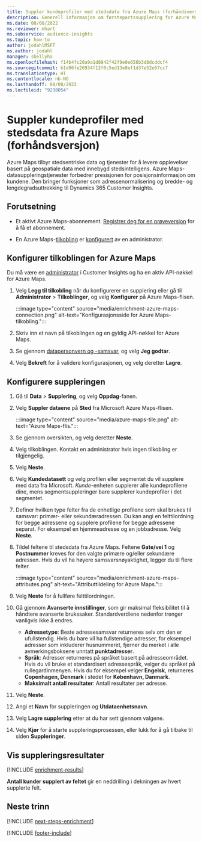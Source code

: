 ```yaml
---
title: Suppler kundeprofiler med stedsdata fra Azure Maps (forhåndsversjon)
description: Generell informasjon om førstepartssupplering for Azure Maps.
ms.date: 08/08/2022
ms.reviewer: mhart
ms.subservice: audience-insights
ms.topic: how-to
author: jodahlMSFT
ms.author: jodahl
manager: shellyha
ms.openlocfilehash: f14b4fc20a9a1d8842f42f9e0e656b3d8dcddcf4
ms.sourcegitcommit: b1d06fe26934f12f0c5ed13e8ef1d37e52e67cc7
ms.translationtype: HT
ms.contentlocale: nb-NO
ms.lasthandoff: 08/08/2022
ms.locfileid: "9238054"
---
```

# <a name="enrich-customer-profiles-with-location-data-from-azure-maps-preview"></a>Suppler kundeprofiler med stedsdata fra Azure Maps (forhåndsversjon)

Azure Maps tilbyr stedsentriske data og tjenester for å levere opplevelser basert på geospatiale data med innebygd stedsintelligens. Azure Maps-datasuppleringstjenester forbedrer presisjonen for posisjonsinformasjon om kundene. Den bringer funksjoner som adressenormalisering og bredde- og lengdegradsuttrekking til Dynamics 365 Customer Insights.

## <a name="prerequisites"></a>Forutsetning

- Et aktivt Azure Maps-abonnement. [Registrer deg for en prøveversjon](https://azure.microsoft.com/services/azure-maps/) for å få et abonnement.

- En Azure Maps-[tilkobling](connections.md) er [konfigurert](#configure-the-connection-for-azure-maps) av en administrator.

## <a name="configure-the-connection-for-azure-maps"></a>Konfigurer tilkoblingen for Azure Maps

Du må være en [administrator](permissions.md#admin) i Customer Insights og ha en aktiv API-nøkkel for Azure Maps.

1. Velg **Legg til tilkobling** når du konfigurerer en supplering eller gå til **Administrator** > **Tilkoblinger**, og velg **Konfigurer** på Azure Maps-flisen.

   :::image type="content" source="media/enrichment-azure-maps-connection.png" alt-text="Konfigurasjonsside for Azure Maps-tilkobling.":::

1. Skriv inn et navn på tilkoblingen og en gyldig API-nøkkel for Azure Maps.

1. Se gjennom [datapersonvern og -samsvar](connections.md#data-privacy-and-compliance), og velg **Jeg godtar**.

1. Velg **Bekreft** for å validere konfigurasjonen, og velg deretter **Lagre**.

## <a name="configure-the-enrichment"></a>Konfigurere suppleringen

1. Gå til **Data** > **Supplering**, og velg **Oppdag**-fanen.

1. Velg **Suppler dataene** på **Sted** fra Microsoft Azure Maps-flisen.

   :::image type="content" source="media/azure-maps-tile.png" alt-text="Azure Maps-flis.":::

1. Se gjennom oversikten, og velg deretter **Neste**.

1. Velg tilkoblingen. Kontakt en administrator hvis ingen tilkobling er tilgjengelig.

1. Velg **Neste**.

1. Velg **Kundedatasett** og velg profilen eller segmentet du vil supplere med data fra Microsoft. *Kunde*-enheten supplerer alle kundeprofilene dine, mens segmentsuppleringer bare supplerer kundeprofiler i det segmentet.

1. Definer hvilken type felter fra de enhetlige profilene som skal brukes til samsvar: primær- eller sekundæradressen. Du kan angi en felttilordning for begge adressene og supplere profilene for begge adressene separat. For eksempel en hjemmeadresse og en jobbadresse. Velg **Neste**.

1. Tildel feltene til stedsdata fra Azure Maps. Feltene **Gate/vei 1** og **Postnummer** kreves for den valgte primære og/eller sekundære adressen. Hvis du vil ha høyere samsvarsnøyaktighet, legger du til flere felter.

   :::image type="content" source="media/enrichment-azure-maps-attributes.png" alt-text="Attributtildeling for Azure Maps.":::

1. Velg **Neste** for å fullføre felttilordningen.

1. Gå gjennom **Avanserte innstillinger**, som gir maksimal fleksibilitet til å håndtere avanserte brukssaker. Standardverdiene nedenfor trenger vanligvis ikke å endres.

   - **Adressetype**: Beste adressesamsvar returneres selv om den er ufullstendig. Hvis du bare vil ha fullstendige adresser, for eksempel adresser som inkluderer husnummeret, fjerner du merket i alle avmerkingsboksene unntatt **punktadresser**.
   - **Språk**: Adresser returneres på språket basert på adresseområdet. Hvis du vil bruke et standardisert adressespråk, velger du språket på rullegardinmenyen. Hvis du for eksempel velger **Engelsk**, returneres **Copenhagen, Denmark** i stedet for **København, Danmark**.
   - **Maksimalt antall resultater**: Antall resultater per adresse.

1. Velg **Neste**.

1. Angi et **Navn** for suppleringen og **Utdataenhetsnavn**.

1. Velg **Lagre supplering** etter at du har sett gjennom valgene.

1. Velg **Kjør** for å starte suppleringsprosessen, eller lukk for å gå tilbake til siden **Suppleringer**.

## <a name="view-enrichment-results"></a>Vis suppleringsresultater

[!INCLUDE [enrichment-results](includes/enrichment-results.md)]

**Antall kunder supplert av feltet** gir en neddrilling i dekningen av hvert supplerte felt.

## <a name="next-steps"></a>Neste trinn

[!INCLUDE [next-steps-enrichment](includes/next-steps-enrichment.md)]

[!INCLUDE [footer-include](includes/footer-banner.md)]
